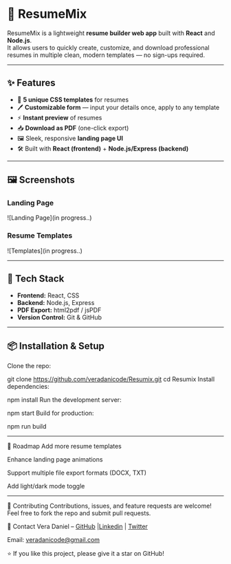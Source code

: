 # 📄 ResumeMix  

ResumeMix is a lightweight **resume builder web app** built with **React** and **Node.js**.  
It allows users to quickly create, customize, and download professional resumes in multiple clean, modern templates — no sign-ups required.  

---

## ✨ Features  
- 🎨 **5 unique CSS templates** for resumes  
- 🖊️ **Customizable form** — input your details once, apply to any template  
- ⚡ **Instant preview** of resumes  
- 📥 **Download as PDF** (one-click export)  
- 🖼️ Sleek, responsive **landing page UI**  
- 🛠️ Built with **React (frontend)** + **Node.js/Express (backend)**  

---

## 🖼️ Screenshots  
### Landing Page  
![Landing Page](in progress..)  

### Resume Templates  
![Templates](in progress..)  

---

## 🚀 Tech Stack  
- **Frontend:** React, CSS  
- **Backend:** Node.js, Express  
- **PDF Export:** html2pdf / jsPDF  
- **Version Control:** Git & GitHub  

---

## 📦 Installation & Setup  

Clone the repo:  

git clone https://github.com/veradanicode/Resumix.git
cd Resumix
Install dependencies:


npm install
Run the development server:

npm start
Build for production:

npm run build
- - -
📌 Roadmap
 Add more resume templates

 Enhance landing page animations

 Support multiple file export formats (DOCX, TXT)

 Add light/dark mode toggle

- - -
🤝 Contributing
Contributions, issues, and feature requests are welcome!
Feel free to fork the repo and submit pull requests.

📧 Contact
Vera Daniel – [GitHub](https://github.com/veradanicode) |[Linkedin]( www.linkedin.com/in/vera-daniel-4a6942299) | [Twitter](https://x.com/veradanicode)

Email: veradanicode@gmail.com

⭐ If you like this project, please give it a star on GitHub!